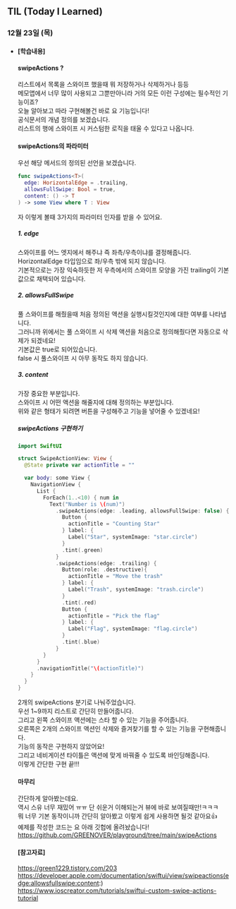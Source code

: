 ## TIL (Today I Learned)

### 12월 23일 (목)   

- #### [학습내용]
  
  #### swipeActions ?
  리스트에서 목록을 스와이프 했을때 뭐 저장하거나 삭제하거나 등등   
  메모앱에서 너무 많이 사용되고 그뿐만아니라 거의 모든 이런 구성에는 필수적인 기능이죠?   
  오늘 알아보고 따라 구현해볼건 바로 요 기능입니다!   
  공식문서의 개념 정의를 보겠습니다.   
  리스트의 행에 스와이프 시 커스텀한 로직을 태울 수 있다고 나옵니다.   
  
  #### swipeActions의 파라미터   
  우선 해당 메서드의 정의된 선언을 보겠습니다.   
  ```swift
  func swipeActions<T>(
    edge: HorizontalEdge = .trailing, 
    allowsFullSwipe: Bool = true, 
    content: () -> T
  ) -> some View where T : View
  ```
  자 이렇게 볼때 3가지의 파라미터 인자를 받을 수 있어요.   
  ##### 1. edge   
  스와이프를 어느 엣지에서 해주냐 즉 좌측/우측이냐를 결정해줍니다.   
  HorizontalEdge 타입임으로 좌/우측 밖에 되지 않습니다.   
  기본적으로는 가장 익숙하듯한 저 우측에서의 스와이프 모양을 가진 trailing이 기본값으로 채택되어 있습니다.   
  ##### 2. allowsFullSwipe   
  풀 스와이프를 해줬을때 처음 정의된 액션을 실행시킬것인지에 대한 여부를 나타냅니다.   
  그러니까 위에서는 풀 스와이프 시 삭제 액션을 처음으로 정의해줬다면 자동으로 삭제가 되겠네요!    
  기본값은 true로 되어있습니다.   
  false 시 풀스와이프 시 아무 동작도 하지 않습니다.   
  ##### 3. content   
  가장 중요한 부분입니다.   
  스와이프 시 어떤 액션을 해줄지에 대해 정의하는 부분입니다.   
  위와 같은 형태가 되려면 버튼을 구성해주고 기능을 넣어줄 수 있겠네요!   
  
  ##### swipeActions 구현하기   
  ```swift
  import SwiftUI
  
  struct SwipeActionView: View {
    @State private var actionTitle = ""
  
    var body: some View {
      NavigationView {
        List {
          ForEach(1..<10) { num in
            Text("Number is \(num)")
              .swipeActions(edge: .leading, allowsFullSwipe: false) {
                Button {
                  actionTitle = "Counting Star"
                } label: {
                  Label("Star", systemImage: "star.circle")
                }
                .tint(.green)
              }
              .swipeActions(edge: .trailing) {
                Button(role: .destructive){
                  actionTitle = "Move the trash"
                } label: {
                  Label("Trash", systemImage: "trash.circle")
                }
                .tint(.red)
                Button {
                  actionTitle = "Pick the flag"
                } label: {
                  Label("Flag", systemImage: "flag.circle")
                }
                .tint(.blue)
              }
          }
        }
        .navigationTitle("\(actionTitle)")
      }
    }
  }
  ```
  2개의 swipeActions 분기로 나눠주었습니다.   
  우선 1~9까지 리스트로 간단히 만들어줍니다.   
  그리고 왼쪽 스와이프 액션에는 스타 할 수 있는 기능을 주어줍니다.   
  오른쪽은 2개의 스와이프 액션인 삭제와 즐겨찾기를 할 수 있는 기능을 구현해줍니다.   
  기능의 동작은 구현하지 않았어요!   
  그리고 네비게이션 타이틀은 액션에 맞게 바꿔줄 수 있도록 바인딩해줍니다.   
  이렇게 간단한 구현 끝!!!   
  
  #### 마무리   
  간단하게 알아봤는데요.   
  역시 스유 너무 재밌어 ㅠㅠ 단 쉬운거 이해되는거 뷰에 바로 보여질때만!ㅋㅋㅋ   
  뭐 너무 기본 동작이니까 간단히 알아봤고 이렇게 쉽게 사용하면 될것 같아요👍   
  예제를 작성한 코드는 요 아래 깃헙에 올려놨습니다!   
  https://github.com/GREENOVER/playground/tree/main/swipeActions   
  
  #### [참고자료]   
  https://green1229.tistory.com/203
  https://developer.apple.com/documentation/swiftui/view/swipeactions(edge:allowsfullswipe:content:)    
  https://www.ioscreator.com/tutorials/swiftui-custom-swipe-actions-tutorial   
